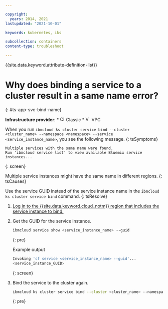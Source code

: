 ```yaml
---

copyright:
  years: 2014, 2021
lastupdated: "2021-10-01"

keywords: kubernetes, iks

subcollection: containers
content-type: troubleshoot

---
```


{{site.data.keyword.attribute-definition-list}}

  

# Why does binding a service to a cluster result in a same name error?
{: #ts-app-svc-bind-name}

**Infrastructure provider**:
    * <img src="images/icon-classic.png" alt="Classic infrastructure provider icon" width="15" style="width:15px; border-style: none"/> Classic
    * <img src="images/icon-vpc.png" alt="VPC infrastructure provider icon" width="15" style="width:15px; border-style: none"/> VPC


When you run `ibmcloud ks cluster service bind --cluster <cluster_name> --namespace <namespace> --service <service_instance_name>`, you see the following message.
{: tsSymptoms}

```
Multiple services with the same name were found.
Run 'ibmcloud service list' to view available Bluemix service instances...
```
{: screen}


Multiple service instances might have the same name in different regions.
{: tsCauses}


Use the service GUID instead of the service instance name in the `ibmcloud ks cluster service bind` command.
{: tsResolve}

1. [Log in to the {{site.data.keyword.cloud_notm}} region that includes the service instance to bind.](/docs/containers?topic=containers-regions-and-zones#bluemix_regions)

2. Get the GUID for the service instance.
    ```sh
    ibmcloud service show <service_instance_name> --guid
    ```
    {: pre}

    Example output

    ```sh
    Invoking 'cf service <service_instance_name> --guid'...
    <service_instance_GUID>
    ```
    {: screen}

3. Bind the service to the cluster again.
    ```sh
    ibmcloud ks cluster service bind --cluster <cluster_name> --namespace <namespace> --service <service_instance_GUID>
    ```
    {: pre}









